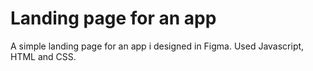 # Landing page for an app

A simple landing page for an app i designed in Figma. Used Javascript, HTML and CSS.
